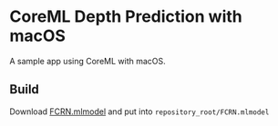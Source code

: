 # CoreML Depth Prediction with macOS

A sample app using CoreML with macOS.  

## Build

Download [FCRN.mlmodel](https://developer.apple.com/machine-learning/models/) and put into `repository_root/FCRN.mlmodel`

